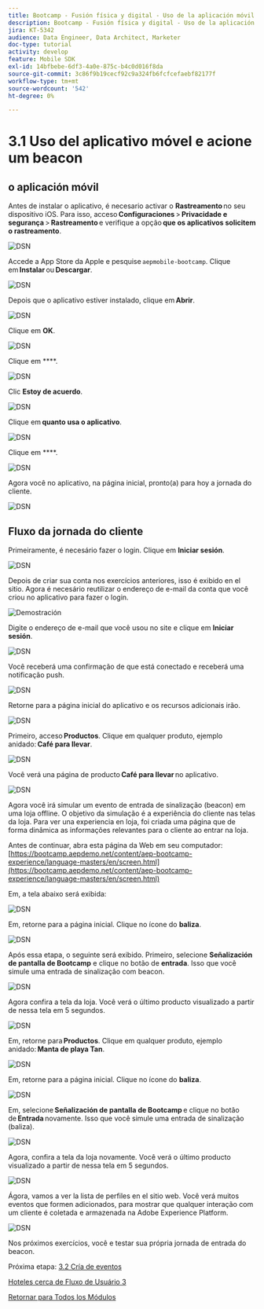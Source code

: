 ```yaml
---
title: Bootcamp - Fusión física y digital - Uso de la aplicación móvil y déclencheur una entrada de señalización - Brasil
description: Bootcamp - Fusión física y digital - Uso de la aplicación móvil y déclencheur una entrada de señalización - Brasil
jira: KT-5342
audience: Data Engineer, Data Architect, Marketer
doc-type: tutorial
activity: develop
feature: Mobile SDK
exl-id: 14bfbebe-6df3-4a0e-875c-b4c0d016f8da
source-git-commit: 3c86f9b19cecf92c9a324fb6fcfcefaebf82177f
workflow-type: tm+mt
source-wordcount: '542'
ht-degree: 0%

---
```


# 3.1 Uso del aplicativo móvel e acione um beacon

## o aplicación móvil

Antes de instalar o aplicativo, é necesario activar o **Rastreamento** no seu dispositivo iOS. Para isso, acceso **Configuraciones** > **Privacidade e segurança** > **Rastreamento** e verifique a opção **que os aplicativos solicitem o rastreamento**.

![DSN](./../uc3/images/app4.png)

Accede a App Store da Apple e pesquise `aepmobile-bootcamp`. Clique em **Instalar** ou **Descargar**.

![DSN](./../uc3/images/app1.png)

Depois que o aplicativo estiver instalado, clique em **Abrir**.

![DSN](./../uc3/images/app2.png)

Clique em **OK**.

![DSN](./../uc3/images/app9.png)

Clique em ****.

![DSN](./../uc3/images/app3.png)

Clic **Estoy de acuerdo**.

![DSN](./../uc3/images/app7.png)

Clique em **quanto usa o aplicativo**.

![DSN](./../uc3/images/app8.png)

Clique em ****.

![DSN](./../uc3/images/app5.png)

Agora você no aplicativo, na página inicial, pronto(a) para hoy a jornada do cliente.

![DSN](./../uc3/images/app12.png)

## Fluxo da jornada do cliente

Primeiramente, é necesário fazer o login. Clique em **Iniciar sesión**.

![DSN](./images/app13.png)

Depois de criar sua conta nos exercícios anteriores, isso é exibido en el sitio. Agora é necesário reutilizar o endereço de e-mail da conta que você criou no aplicativo para fazer o login.

![Demostración](./images/pv1.png)

Digite o endereço de e-mail que você usou no site e clique em **Iniciar sesión**.

![DSN](./images/app14.png)

Você receberá uma confirmação de que está conectado e receberá uma notificação push.

![DSN](./images/app15.png)

Retorne para a página inicial do aplicativo e os recursos adicionais irão.

![DSN](./images/app17.png)

Primeiro, acceso **Productos**. Clique em qualquer produto, ejemplo anidado: **Café para llevar**.

![DSN](./images/app19.png)

Você verá una página de producto **Café para llevar** no aplicativo.

![DSN](./images/app20.png)

Agora você irá simular um evento de entrada de sinalização (beacon) em uma loja offline. O objetivo da simulação é a experiência do cliente nas telas da loja. Para ver una experiencia en loja, foi criada uma página que de forma dinâmica as informações relevantes para o cliente ao entrar na loja.

Antes de continuar, abra esta página da Web em seu computador: [https://bootcamp.aepdemo.net/content/aep-bootcamp-experience/language-masters/en/screen.html](https://bootcamp.aepdemo.net/content/aep-bootcamp-experience/language-masters/en/screen.html)

Em, a tela abaixo será exibida:

![DSN](./images/screen1.png)

Em, retorne para a página inicial. Clique no ícone do **baliza**.

![DSN](./images/app23.png)

Após essa etapa, o seguinte será exibido. Primeiro, selecione **Señalización de pantalla de Bootcamp** e clique no botão de **entrada**. Isso que você simule uma entrada de sinalização com beacon.

![DSN](./images/app21.png)

Agora confira a tela da loja. Você verá o último producto visualizado a partir de nessa tela em 5 segundos.

![DSN](./images/screen2.png)

Em, retorne para **Productos**. Clique em qualquer produto, ejemplo anidado: **Manta de playa Tan**.

![DSN](./images/app22.png)

Em, retorne para a página inicial. Clique no ícone do **baliza**.

![DSN](./images/app23.png)

Em, selecione **Señalización de pantalla de Bootcamp** e clique no botão de **Entrada** novamente. Isso que você simule uma entrada de sinalização (baliza).

![DSN](./images/app21.png)

Agora, confira a tela da loja novamente. Você verá o último producto visualizado a partir de nessa tela em 5 segundos.

![DSN](./images/screen3.png)

Ágora, vamos a ver la lista de perfiles en el sitio web. Você verá muitos eventos que formen adicionados, para mostrar que qualquer interação com um cliente é coletada e armazenada na Adobe Experience Platform.

![DSN](./images/screen4.png)

Nos próximos exercícios, você e testar sua própria jornada de entrada do beacon.

Próxima etapa: [3.2 Cría de eventos](./ex2.md)

[Hoteles cerca de Fluxo de Usuário 3](./uc3.md)

[Retornar para Todos los Módulos](../../overview.md)

